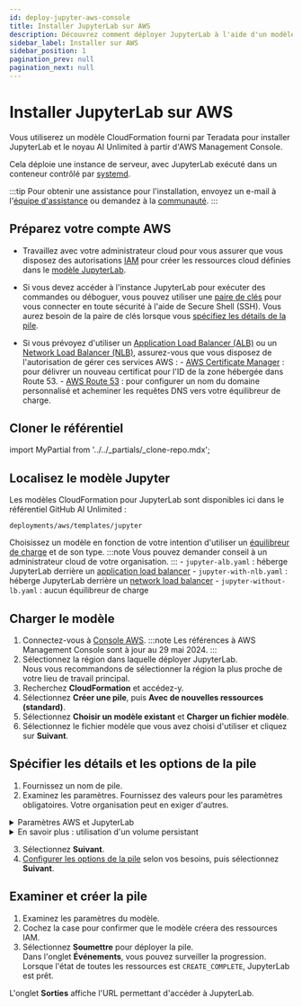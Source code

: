 ```yaml
---
id: deploy-jupyter-aws-console
title: Installer JupyterLab sur AWS
description: Découvrez comment déployer JupyterLab à l'aide d'un modèle CloudFormation.
sidebar_label: Installer sur AWS
sidebar_position: 1
pagination_prev: null
pagination_next: null
---
```


# Installer JupyterLab sur AWS

Vous utiliserez un modèle CloudFormation fourni par Teradata pour installer JupyterLab et le noyau AI Unlimited à partir d'AWS Management Console. 

Cela déploie une instance de serveur, avec JupyterLab exécuté dans un conteneur contrôlé par [systemd](../../glossary.md#systemd).

:::tip
Pour obtenir une assistance pour l'installation, envoyez un e-mail à l'<a href="mailto:aiunlimited.support@Teradata.com">équipe d'assistance</a> ou demandez à la [communauté](https://support.teradata.com/community?id=community_forum&sys_id=b0aba91597c329d0e6d2bd8c1253affa).
:::

## Préparez votre compte AWS

- Travaillez avec votre administrateur cloud pour vous assurer que vous disposez des autorisations [IAM](https://aws.amazon.com/iam/) pour créer les ressources cloud définies dans le  [modèle JupyterLab](https://github.com/Teradata/ai-unlimited/tree/develop/deployments/aws/templates/jupyter).

- Si vous devez accéder à l'instance JupyterLab pour exécuter des commandes ou déboguer, vous pouvez utiliser une [paire de clés](https://docs.aws.amazon.com/AWSEC2/latest/UserGuide/ec2-key-pairs.html) pour vous connecter en toute sécurité à l'aide de Secure Shell (SSH). Vous aurez besoin de la paire de clés lorsque vous [spécifiez les détails de la pile](#specify-stack-details-and-options).
  
- Si vous prévoyez d'utiliser un [Application Load Balancer (ALB)](https://docs.aws.amazon.com/elasticloadbalancing/latest/application/application-load-balancer-getting-started.html) ou un [Network Load Balancer (NLB)](https://docs.aws.amazon.com/elasticloadbalancing/latest/network/network-load-balancer-getting-started.html), assurez-vous que vous disposez de l'autorisation de gérer ces services AWS :
	\- [AWS Certificate Manager](https://docs.aws.amazon.com/acm/)&nbsp;: pour délivrer un nouveau certificat pour l'ID de la zone hébergée dans Route 53.
	\- [AWS Route 53](https://docs.aws.amazon.com/Route53/latest/DeveloperGuide/Welcome.html)&nbsp;: pour configurer un nom du domaine personnalisé et acheminer les requêtes DNS vers votre équilibreur de charge.


## Cloner le référentiel

import MyPartial from '../../_partials/_clone-repo.mdx';

<MyPartial />


## Localisez le modèle Jupyter

Les modèles CloudFormation pour JupyterLab sont disponibles ici dans le référentiel GitHub AI Unlimited :

`deployments/aws/templates/jupyter`

Choisissez un modèle en fonction de votre intention d'utiliser un [équilibreur de charge](../../glossary.md#load-balancer) et de son type.
:::note
Vous pouvez demander conseil à un administrateur cloud de votre organisation.
:::
    \- `jupyter-alb.yaml`&nbsp;: héberge JupyterLab derrière un [application load balancer](../../glossary.md#application-load-balancer)
    \- `jupyter-with-nlb.yaml`&nbsp;: héberge JupyterLab derrière un [network load balancer](../../glossary.md#network-load-balancer)
    \- `jupyter-without-lb.yaml`&nbsp;: aucun équilibreur de charge


## Charger le modèle	

1. Connectez-vous à [Console AWS](https://aws.amazon.com).
   :::note
   Les références à AWS Management Console sont à jour au 29 mai 2024.
   :::
2. Sélectionnez la région dans laquelle déployer JupyterLab.<br/>
   Nous vous recommandons de sélectionner la région la plus proche de votre lieu de travail principal.
3. Recherchez **CloudFormation** et accédez-y.
4. Sélectionnez **Créer une pile**, puis **Avec de nouvelles ressources (standard)**.
5. Sélectionnez **Choisir un modèle existant** et **Charger un fichier modèle**.
6. Sélectionnez le fichier modèle que vous avez choisi d'utiliser et cliquez sur **Suivant**.


## Spécifier les détails et les options de la pile

1. Fournissez un nom de pile.
2. Examinez les paramètres. Fournissez des valeurs pour les paramètres obligatoires. Votre organisation peut en exiger d'autres.

<details>

<summary>Paramètres AWS et JupyterLab</summary>

| Paramètre | Description | Notes 
|---------|-------------|-----------|
| InstanceType | Le type d'instance EC2 que vous souhaitez utiliser pour le service. | Obligatoire avec la valeur par défaut<br/>Par défaut&nbsp;: t3.small<br/>Nous vous recommandons d'utiliser le type d'instance par défaut pour réduire les coûts. |
| RootVolumeSize | La taille du disque racine que vous souhaitez associer à l'instance, en Go. | Obligatoire avec la valeur par défaut<br/>Par défaut&nbsp;: 8<br/>Prend en charge les valeurs entre&nbsp;8 et 1&nbsp;000. |
| TerminationProtection | Activer la protection contre la fin de l'instance. | Obligatoire avec la valeur par défaut<br/>Par défaut&nbsp;: faux |
|IamRole | Spécifie si CloudFormation doit créer un rôle IAM ou utiliser un rôle existant. | Obligatoire avec la valeur par défaut<br/>Par défaut&nbsp;: Nouveau<br/>Les options prises en charge sont&nbsp;: Nouveau ou Existant |
|IamRoleName | Le nom du rôle IAM à attribuer à l'instance, soit un rôle IAM existant, soit un rôle IAM récemment créé. | Facultatif avec la valeur par défaut<br/>Valeur par défaut&nbsp;: ai-unlimited-iam-role<br/>Si vous nommez un nouveau rôle IAM, CloudFormation requiert la capacité CAPABILITY_NAMED_IAM. Laissez ce champ vide pour utiliser un nom généré automatiquement. |
|IamPermissions<br/>Boundary | L'ARN de la limite des autorisations IAM à associer au rôle IAM attribué à l'instance.| Facultatif<br/>Par défaut&nbsp;: NA|
|AvailabilityZone | La zone de disponibilité dans laquelle vous souhaitez déployer l'instance. | Obligatoire<br/>Par défaut&nbsp;: NA<br/>La valeur doit correspondre au sous-réseau, à la zone de tous les volumes préexistants et le type d'instance doit être disponible dans la zone sélectionnée. |
|LoadBalancing		|Spécifie si l'instance est accessible via un NLB. | Obligatoire avec la valeur par défaut<br/>Valeur par défaut&nbsp;: NetworkLoadBalancer<br/>Les options prises en charge sont&nbsp;: NetworkLoadBalancer ou Aucun |
|LoadBalancerScheme	| Si un équilibreur de charge est utilisé, ce champ spécifie si l'instance est accessible depuis Internet ou uniquement depuis le VPC. | Facultatif avec la valeur par défaut<br/>Par défaut&nbsp;: Internet-facing<br/>Le nom DNS d'un équilibreur de charge Internet-facing peut être résolu publiquement par les adresses IP publiques des nœuds. Par conséquent, les équilibreurs de charge Internet-facing peuvent acheminer les demandes des clients via Internet. Les nœuds d'un équilibreur de charge interne n'ont que des adresses IP privées. Le nom DNS d'un équilibreur de charge interne peut être résolu publiquement par les adresses IP personnelles des nœuds. Par conséquent, les équilibreurs de charge internes peuvent acheminer les demandes des clients ayant accès au VPC pour l'équilibreur de charge.|
|Privé	|Spécifie si le service est déployé dans un réseau privé sans adresses IP publiques.| Obligatoire<br/>Par défaut&nbsp;: faux <br/>Assurez-vous de sélectionner l'option `Activer l'attribution automatique d'adresses IPv4 publiques` dans le sous-réseau où réside le gestionnaire. Si cette option n'est pas sélectionnée, l'installation peut échouer.|
|Session	|Spécifie si vous pouvez utiliser AWS Session Manager pour accéder à l'instance.| Obligatoire<br/>Par défaut&nbsp;: faux |
|Vpc		|Le réseau sur lequel vous souhaitez déployer l'instance.|Obligatoire<br/>Par défaut&nbsp;: NA|
|Sous-réseau	|Le sous-réseau sur lequel vous souhaitez déployer l'instance. |Obligatoire<br/>Par défaut&nbsp;: NA<br/>Le sous-réseau doit résider dans la zone de disponibilité sélectionnée.|
|KeyName		|La paire de clés publique/privée qui vous permet de vous connecter en toute sécurité à votre instance après son lancement. Lorsque vous créez un compte AWS, il s'agit de la paire de clés que vous créez dans votre région préférée.| Facultatif<br/>Par défaut&nbsp;: NA<br/>Laissez ce champ vide si vous ne souhaitez pas inclure les clés SSH.|
|AccessCIDR	|La plage d'adresses IP CIDR autorisée à accéder à l'instance.| Facultatif<br/>Par défaut&nbsp;: NA<br/>Nous vous recommandons de définir cette valeur sur une plage d'adresses IP approuvées. Définissez au moins AccessCIDR, PrefixList ou SecurityGroup pour autoriser le trafic entrant, sauf si vous créez des règles d'entrée de groupe de sécurité personnalisées.|
|PrefixList			| La liste de préfixes que vous pouvez utiliser pour communiquer avec l'instance. Il s'agit d'un ensemble de blocs CIDR qui définissent un ensemble de plages d'adresses IP nécessitant la même application de stratégie. | Facultatif<br/>Par défaut&nbsp;: NA<br/>Définissez au moins l'un des éléments suivants&nbsp;: AccessCIDR, PrefixList ou SecurityGroup pour autoriser le trafic entrant, sauf si vous créez des règles d'entrée de groupe de sécurité personnalisées.|
|SecurityGroup	|Le pare-feu virtuel qui contrôle le trafic entrant et sortant vers l'instance.| Facultatif<br/>Par défaut&nbsp;: NA<br/>Implémenté sous la forme d'un ensemble de règles spécifiant les protocoles, ports et adresses IP ou blocs CIDR autorisés à accéder à l'instance. Définissez au moins l'un des éléments suivants&nbsp;: AccessCIDR, PrefixList ou SecurityGroup pour autoriser le trafic entrant, sauf si vous créez des règles d'entrée de groupe de sécurité personnalisées.|
|UsePersistentVolume| Indique si vous souhaitez utiliser un volume persistant nouveau ou existant pour stocker des données. Consultez *En savoir plus&nbsp;: Utilisation d'un volume persistant* sous la section Paramètres. |Facultatif avec valeur par défaut<br/>Par défaut&nbsp;: Nouveau<br/>Les options prises en charge sont un nouveau volume persistant ou un volume existant, selon votre cas d'utilisation.|
|PersistentVolumeSize	|La taille du volume persistant que vous pouvez associer à l'instance, en Go.|Obligatoire avec la valeur par défaut<br/>Par défaut&nbsp;: 20<br/>Prend en charge les valeurs comprises entre&nbsp;8 et 1&nbsp;000|
|ExistingPersistent<br/>VolumeId		|L'ID du volume persistant existant que vous pouvez associer à l'instance.| Obligatoire si UsePersistentVolume est défini sur Existant<br/>Par défaut&nbsp;: NA<br/>Le volume persistant doit se trouver dans la même zone de disponibilité que l'instance AI Unlimited.|
|PersistentVolume<br/>DeletionPolicy		|Le comportement du volume persistant lorsque vous supprimez le déploiement de CloudFormation.| Obligatoire avec la valeur par défaut<br/>Par défaut&nbsp;: Conserver<br/>Les options prises en charge sont&nbsp;: Supprimer, Conserver, RetainExceptOnCreate et Instantané.|
|LatestAmiId	|L'ID de l'image qui pointe vers la dernière version d'AMI. Cette valeur est utilisée pour la recherche SSM.|Obligatoire avec la valeur par défaut<br/>Par défaut&nbsp;: NA<br/>Ce déploiement utilise la dernière image ami-amazon-linux-latest/amzn2-ami-hvm-x86_64-gp2 disponible.<br/>IMPORTANT&nbsp;: la modification de cette valeur peut endommager la pile.|
| JupyterHttpPort | Le port pour accéder à l'interface utilisateur du service JupyterLab. | Obligatoire avec la valeur par défaut<br/>Par défaut&nbsp;: 8&nbsp;888|
| JupyterVersion | La version de JupyterLab que vous souhaitez déployer. | Obligatoire avec la valeur par défaut<br/>Par défaut&nbsp;: dernière<br/>La valeur est une balise de version de conteneur, par exemple, dernière. |
| JupyterToken | Le jeton ou le mot de passe utilisé pour accéder à JupyterLab depuis l'interface utilisateur. | Obligatoire<br/>Par défaut&nbsp;: NA<br/>Le jeton doit commencer par une lettre et contenir uniquement des caractères alphanumériques. Le modèle autorisé est ^[a-zA-Z][a-zA-Z0-9-]*. |
</details>

<details>

<summary>En savoir plus&nbsp;: utilisation d'un volume persistant</summary>

L'instance JupyterLab s'exécute dans un conteneur et enregistre ses données de configuration dans une base de données dans le volume racine de l'instance. Ces données sont conservées si vous arrêtez, redémarrez ou effectuez un instantané et relancez l'instance. 

Un volume persistant stocke les données d'une application conteneurisée au-delà de la durée de vie du conteneur, du pod ou du nœud dans lequel il s'exécute. 

**Sans volume persistant**

Si le conteneur, le pod ou le nœud tombe en panne ou s'arrête, vous perdez les données de configuration de JupyterLab. Vous pouvez déployer une nouvelle instance JupyterLab, mais pas dans le même état que celle qui a été perdue.

**Avec un volume persistant**

Si le conteneur, le pod ou le nœud tombe en panne ou s'arrête et que les données de configuration JupyterLab sont stockées dans un volume persistant, vous pouvez déployer une nouvelle instance JupyterLab qui a la même configuration que celle qui a été perdue.

**Exemple**

1. Déployez JupyterLab et incluez ces paramètres:
   - `UsePersistentVolume`: **Nouveau**
   - `PersistentVolumeDeletionPolicy`: **Conserver**
3. Après avoir créé la pile, dans l'onglet **Sorties**, notez le `volume-id`.
4. Utilisez JupyterLab.
5. Si l'instance JupyterLab est perdue, déployez à nouveau JupyterLab et incluez ces paramètres:
   - `UsePersistentVolume`: **Nouveau**
   - `PersistentVolumeDeletionPolicy`: **Conserver** 
   - `ExistingPersistentVolumeId`: la valeur que vous avez notée à l'étape&nbsp;2
   
 La nouvelle instance JupyterLab a la même configuration que celle qui a été perdue.

</details>

3. Sélectionnez **Suivant**.
4. [Configurer les options de la pile](https://docs.aws.amazon.com/AWSCloudFormation/latest/UserGuide/cfn-console-add-tags.html) selon vos besoins, puis sélectionnez **Suivant**. 


## Examiner et créer la pile

1. Examinez les paramètres du modèle. 
2. Cochez la case pour confirmer que le modèle créera des ressources IAM. 
3. Sélectionnez **Soumettre** pour déployer la pile.<br />
Dans l'onglet **Événements**, vous pouvez surveiller la progression. Lorsque l'état de toutes les ressources est `CREATE_COMPLETE`, JupyterLab est prêt. 

L'onglet **Sorties** affiche l'URL permettant d'accéder à JupyterLab.




